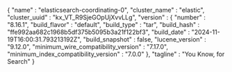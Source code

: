 {
  "name" : "elasticsearch-coordinating-0",
  "cluster_name" : "elastic",
  "cluster_uuid" : "kx_VT_R9SjeGOpUjXvvLLg",
  "version" : {
    "number" : "8.16.1",
    "build_flavor" : "default",
    "build_type" : "tar",
    "build_hash" : "ffe992aa682c1968b5df375b5095b3a21f122bf3",
    "build_date" : "2024-11-19T16:00:31.793213192Z",
    "build_snapshot" : false,
    "lucene_version" : "9.12.0",
    "minimum_wire_compatibility_version" : "7.17.0",
    "minimum_index_compatibility_version" : "7.0.0"
  },
  "tagline" : "You Know, for Search"
}
